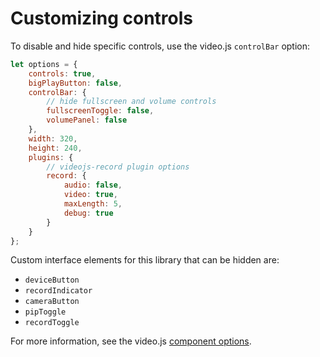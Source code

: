 # Customizing controls

To disable and hide specific controls, use the video.js `controlBar`
option:

```javascript
let options = {
    controls: true,
    bigPlayButton: false,
    controlBar: {
        // hide fullscreen and volume controls
        fullscreenToggle: false,
        volumePanel: false
    },
    width: 320,
    height: 240,
    plugins: {
        // videojs-record plugin options
        record: {
            audio: false,
            video: true,
            maxLength: 5,
            debug: true
        }
    }
};
```

Custom interface elements for this library that can be hidden are:

- `deviceButton`
- `recordIndicator`
- `cameraButton`
- `pipToggle`
- `recordToggle`

For more information, see the video.js [component options](https://github.com/videojs/video.js/blob/master/docs/guides/options.md#component-options).
